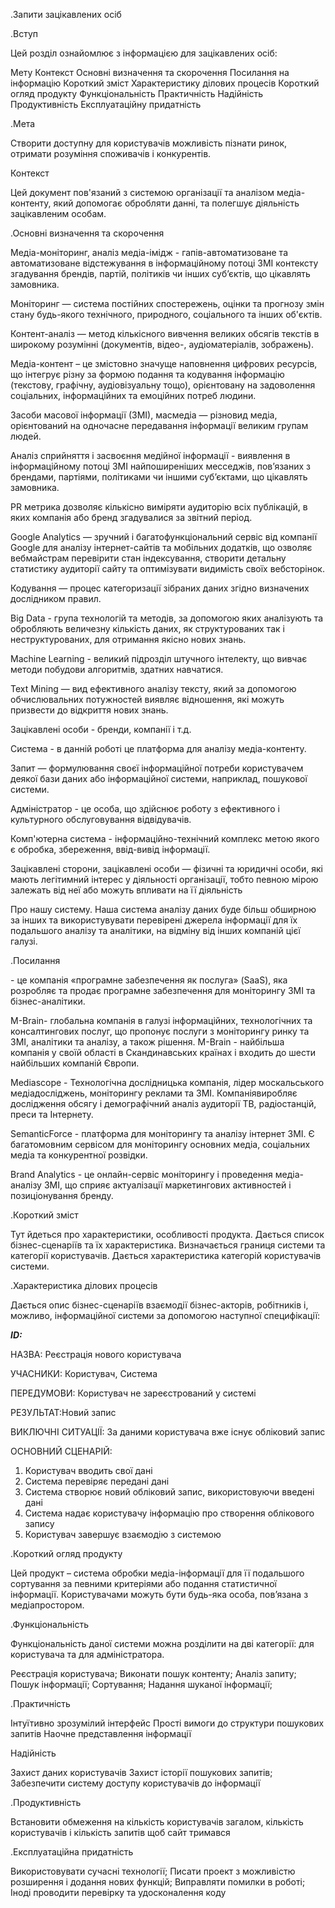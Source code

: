 .Запити зацікавлених осіб

.Вступ

Цей розділ ознайомлює з інформацією для зацікавлених осіб:

Мету
Контекст
Основні визначення та скорочення
Посилання на інформацію
Короткий зміст
Характеристику ділових процесів
Короткий огляд продукту
Функціональність
Практичність
Надійність
Продуктивність
Експлуатаційну придатність

.Мета

Створити доступну для користувачів можливість пізнати ринок, отримати розуміння споживачів і конкурентів.

Контекст

Цей документ пов'язаний з системою організації та аналізом медіа-контенту, який допомогає обробляти данні, та полегшує діяльність зацікавленим особам.

.Основні визначення та скорочення

Медіа-моніторинг, аналіз медіа-імідж - гапів-автоматизоване та автоматизоване відстежування в інформаційному потоці ЗМІ контексту згадування брендів, партій, політиків чи інших суб’єктів, що цікавлять замовника.

Моніторинг — система постійних спостережень, оцінки та прогнозу змін стану будь-якого технічного, природного, соціального та інших об'єктів.

Контент-аналіз — метод кількісного вивчення великих обсягів текстів в широкому розумінні (документів, відео-, аудіоматеріалів, зображень).

Медіа-контент – це змістовно значуще наповнення цифрових ресурсів, що інтегрує різну за формою подання та кодування інформацію (текстову, графічну, аудіовізуальну тощо), орієнтовану на задоволення соціальних, інформаційних та емоційних потреб людини.

Засоби масової інформації (ЗМІ), масмедіа — різновид медіа, орієнтований на одночасне передавання інформації великим групам людей.

Аналіз сприйняття і засвоєння медійної інформації - виявлення в інформаційному потоці ЗМІ найпоширеніших месседжів, пов’язаних з брендами, партіями, політиками чи іншими суб’єктами, що цікавлять замовника.

PR метрика дозволяє кількісно виміряти аудиторію всіх публікацій, в яких компанія або бренд згадувалися за звітний період.

Google Analytics — зручний і багатофункціональний сервіс від компанії Google для аналізу інтернет-сайтів та мобільних додатків, що озволяє вебмайстрам перевірити стан індексування, створити детальну статистику аудиторії сайту та оптимізувати видимість своїх вебсторінок.

Кодування — процес категоризації зібраних даних згідно визначених дослідником правил.

Big Data - група технологій та методів, за допомогою яких аналізують та обробляють величезну кількість даних, як структурованих так і неструктурованих, для отримання якісно нових знань.

Machine Learning - великий підрозділ штучного інтелекту, що вивчає методи побудови алгоритмів, здатних навчатися.

Text Mining — вид ефективного аналізу тексту, який за допомогою обчислювальних потужностей виявляє відношення, які можуть призвести до відкриття нових знань.

Зацікавлені особи - бренди, компанії і т.д.

Система - в данній роботі це платформа для аналізу медіа-контенту.

Запит — формулювання своєї інформаційної потреби користувачем деякої бази даних або інформаційної системи, наприклад, пошукової системи.

Адміністратор - це особа, що здійснює роботу з ефективного і культурного обслуговування відвідувачів.

Комп'ютерна система - інформаційно-технічний комплекс метою якого є обробка, збереження, ввід-вивід інформації.

Зацікавлені сторони, зацікавлені особи — фізичні та юридичні особи, які мають легітимний інтерес у діяльності організації, тобто певною мірою залежать від неї або можуть впливати на її діяльність

Про нашу систему.
Наша система аналізу даних буде більш обширною за інших та використувувати перевірені джерела інформації для їх подальшого аналізу та аналітики, на відміну від інших компаній цієї галузі.


.Посилання

<a href="https://www.meltwater.com/en"></a> - це компанія «програмне забезпечення як послуга» (SaaS), яка розробляє та продає програмне забезпечення для моніторингу ЗМІ та бізнес-аналітики.

M-Brain- глобальна компанія в галузі інформаційних, технологічних та консалтингових послуг, що пропонує послуги з моніторингу ринку та ЗМІ, аналітики та аналізу, а також рішення. M-Brain - найбільша компанія у своїй області в Скандинавських країнах і входить до шести найбільших компаній Європи.

Mediascope - Технологічна дослідницька компанія, лідер москальського медіадосліджень, моніторингу реклами та ЗМІ. Компаніявиробляє дослідження обсягу і демографічний аналіз аудиторії ТВ, радіостанцій, преси та Інтернетy. 

SemanticForce - платформа для моніторингу та аналізу інтернет ЗМІ. Є багатомовним сервісом для моніторингу основних медіа, соціальних медіа та конкурентної розвідки.

Brand Analytics - це онлайн-сервіс моніторингу і проведення медіа-аналізу ЗМІ, що сприяє актуалізації маркетингових активностей і позиціонування бренду.

.Короткий зміст

Тут йдеться про характеристики, особливості продукта. Дається список бізнес-сценаріїв та їх характеристика. Визначається границя системи та категорії користувачів. Дається характеристика категорій користувачів системи.

.Характеристика ділових процесів



Дається опис бізнес-сценаріїв взаємодії бізнес-акторів, робітників і, можливо, інформаційної системи за допомогою наступної
специфікації:

   
***ID:***
    
НАЗВА: Реєстрація нового користувача
    
УЧАСНИКИ: Користувач, Система

ПЕРЕДУМОВИ: Користувач не зареєстрований у системі

РЕЗУЛЬТАТ:Новий запис

ВИКЛЮЧНІ СИТУАЦІЇ: За даними користувача вже існує обліковий запис

ОСНОВНИЙ СЦЕНАРІЙ:
1. Користувач вводить свої дані
2. Система перевіряє передані  дані
3. Система створює новий обліковий запис, використовуючи введені дані
4. Система надає користувачу інформацію про створення облікового запису
5. Користувач завершує взаємодію з системою


.Короткий огляд продукту

Цей продукт – система обробки медіа-інформації для її подальшого сортування за певними критеріями або подання статистичної інформації. Користувачами можуть бути будь-яка особа, пов’язана з медіапростором.


.Функціональність

Функціональність даної системи можна розділити на дві категорії: для користувача та для адміністратора.

Реєстрація користувача; Виконати пошук контенту; Аналіз запиту; Пошук інформації; Сортування; Надання шуканої інформації; 

.Практичність

Інтуїтивно зрозумілий інтерфейс
Прості вимоги до структури пошукових запитів
Наочне представлення інформації

Надійність

Захист даних  користувачів
Захист історії пошукових запитів;
Забезпечити систему доступу користувачів до інформації

.Продуктивність

Встановити обмеження на кількість користувачів загалом, кількість користувачів і кількість запитів щоб сайт тримався

.Експлуатаційна придатність

Використовувати сучасні технології; Писати проект з можливістю розширення і додання нових функцій; Виправляти помилки в роботі; Іноді проводити перевірку та удосконалення коду

